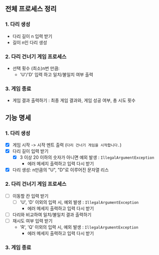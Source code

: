 ## 전체 프로세스 정리 

### 1. 다리 생성

- 다리 길이 n 입력 받기
- 길이 n인 다리 생성

### 2. 다리 건너기 게임 프로세스

- 선택 횟수 (최소)n번 만큼:
    - 'U'/'D' 입력 하고 일치/불일치 여부 출력 
    
### 3. 게임 종료

- 게임 결과 출력하기 : 최종 게임 결과와, 게임 성공 여부, 총 시도 횟수

## 기능 명세

### 1. 다리 생성

- [X] 게임 시작 -> 시작 멘트 출력 (`다리 건너기 게임을 시작합니다.`)
- [X] 다리 길이 입력 받기
    - [X] 3 이상 20 이하의 숫자가 아니면 예외 발생 : `IllegalArgumentException` 
        - 에러 메세지 출력하고 입력 다시 받기
- [X] 다리 생성: n만큼의 "U", "D"로 이루어진 문자열 리스

### 2. 다리 건너기 게임 프로세스

- [ ] 이동할 칸 입력 받기
    - [ ] 'U', 'D' 이외의 입력 시, 예외 발생 : `IllegalArgumentException` 
        - 에러 메세지 출력하고 입력 다시 받기
- [ ] 다리와 비교하여 일치/불일치 결과 출력하기
- [ ] 재시도 여부 입력 받기
    - 'R', 'Q' 이외의 입력 시, 예외 발생 : `IllegalArgumentException`
        - 에러 메세지 출력하고 입력 다시 받기
        
### 3. 게임 종료